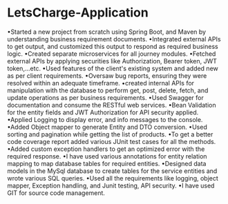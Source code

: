 # LetsCharge-Application
•Started a new project from scratch using Spring Boot, and Maven by understanding business requirement documents.
•Integrated external APIs to get output, and customized this output to respond as required business logic.
•Created separate microservices for all journey modules.
•Fetched external APIs by applying securities like Authorization, Bearer token, JWT token,...etc.
•Used features of the client's existing system and added new as per client requirements.
•Oversaw bug reports, ensuring they were resolved within an adequate timeframe.
•created internal APIs for manipulation with the database to perform get, post, delete, fetch, and update operations as per business requirements.
•Used Swagger for documentation and consume the RESTful web services.
•Bean Validation for the entity fields and JWT Authorization for API security applied.
•Applied Logging to display error, and info messages to the console.
•Added Object mapper to generate Entity and DTO conversion.
•Used sorting and pagination while getting the list of products.
•To get a better code coverage report added various JUnit test cases for all the methods.
•Added custom exception handlers to get an optimized error with the required response.
•I have used various annotations for entity relation mapping to map database tables for required entities.
•Designed data models in the MySql database to create tables for the service entities and wrote various SQL queries.
•Used all the requirements like logging, object mapper, Exception handling, and Junit testing, API security.
•I have used GIT for source code management.
